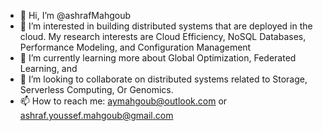 - 👋 Hi, I’m @ashrafMahgoub
- 👀 I’m interested in building distributed systems that are deployed in the cloud. My research interests are Cloud Efficiency, NoSQL Databases, Performance Modeling, and Configuration Management
- 🌱 I’m currently learning more about Global Optimization, Federated Learning, and 
- 💞️ I’m looking to collaborate on distributed systems related to Storage, Serverless Computing, Or Genomics.
- 📫 How to reach me: aymahgoub@outlook.com or ashraf.youssef.mahgoub@gmail.com

<!---
ashrafMahgoub/ashrafMahgoub is a ✨ special ✨ repository because its `README.md` (this file) appears on your GitHub profile.
You can click the Preview link to take a look at your changes.
--->
